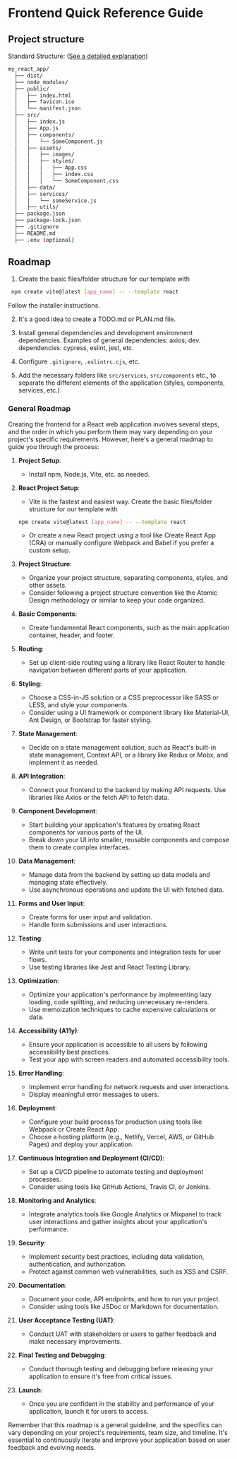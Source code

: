 # Frontend Quick Reference Guide

## Project structure

Standard Structure: ([See a detailed explanation](./frontend/part1_intro_to_react/intro_to_react.md))

```bash
my_react_app/
  ├── dist/
  ├── node_modules/
  ├── public/
  │   ├── index.html
  │   ├── favicon.ico
  │   └── manifest.json
  ├── src/
  │   ├── index.js
  │   ├── App.js
  │   ├── components/
  │   │   └── SomeComponent.js
  │   ├── assets/
  │   │   ├── images/
  │   │   ├── styles/
  │   │   │   ├── App.css
  │   │   │   ├── index.css
  │   │   │   └── SomeComponent.css
  │   ├── data/
  │   ├── services/
  │   │   └── someService.js
  │   ├── utils/
  ├── package.json
  ├── package-lock.json
  ├── .gitignore
  ├── README.md
  ├── .env (optional)
```

## Roadmap

1. Create the basic files/folder structure for our template with 

```bash
 npm create vite@latest [app_name] -- --template react
```

Follow the installer instructions.

2. It's a good idea to create a TODO.md or PLAN.md file.

3. Install general dependencies and development environment dependencies. 
Examples of general dependencies: axios; dev. dependencies: cypress, eslint, jest, etc.

4. Configure `.gitignore`, `.eslintrc.cjs`, etc.

5. Add the necessary folders like `src/services`, `src/components` etc., to separate the different elements of the application (styles, components, services, etc.)

### General Roadmap

Creating the frontend for a React web application involves several steps, and the order in which you perform them may vary depending on your project's specific requirements. However, here's a general roadmap to guide you through the process:

1. **Project Setup**:
    - Install npm, Node.js, Vite, etc. as needed.

2. **React Project Setup**:
    - Vite is the fastest and easiest way. Create the basic files/folder structure for our template with 

    ```bash
    npm create vite@latest [app_name] -- --template react
    ```

   - Or create a new React project using a tool like Create React App (CRA) or manually configure Webpack and Babel if you prefer a custom setup.

3. **Project Structure**:
   - Organize your project structure, separating components, styles, and other assets.
   - Consider following a project structure convention like the Atomic Design methodology or similar to keep your code organized.

4. **Basic Components**:
   - Create fundamental React components, such as the main application container, header, and footer.

5. **Routing**:
   - Set up client-side routing using a library like React Router to handle navigation between different parts of your application.

6. **Styling**:
   - Choose a CSS-in-JS solution or a CSS preprocessor like SASS or LESS, and style your components.
   - Consider using a UI framework or component library like Material-UI, Ant Design, or Bootstrap for faster styling.

7. **State Management**:
   - Decide on a state management solution, such as React's built-in state management, Context API, or a library like Redux or Mobx, and implement it as needed.

8. **API Integration**:
   - Connect your frontend to the backend by making API requests. Use libraries like Axios or the fetch API to fetch data.

9. **Component Development**:
   - Start building your application's features by creating React components for various parts of the UI.
   - Break down your UI into smaller, reusable components and compose them to create complex interfaces.

10. **Data Management**:
    - Manage data from the backend by setting up data models and managing state effectively.
    - Use asynchronous operations and update the UI with fetched data.

11. **Forms and User Input**:
    - Create forms for user input and validation.
    - Handle form submissions and user interactions.

12. **Testing**:
    - Write unit tests for your components and integration tests for user flows.
    - Use testing libraries like Jest and React Testing Library.

13. **Optimization**:
    - Optimize your application's performance by implementing lazy loading, code splitting, and reducing unnecessary re-renders.
    - Use memoization techniques to cache expensive calculations or data.

14. **Accessibility (A11y)**:
    - Ensure your application is accessible to all users by following accessibility best practices.
    - Test your app with screen readers and automated accessibility tools.

15. **Error Handling**:
    - Implement error handling for network requests and user interactions.
    - Display meaningful error messages to users.

16. **Deployment**:
    - Configure your build process for production using tools like Webpack or Create React App.
    - Choose a hosting platform (e.g., Netlify, Vercel, AWS, or GitHub Pages) and deploy your application.

17. **Continuous Integration and Deployment (CI/CD)**:
    - Set up a CI/CD pipeline to automate testing and deployment processes.
    - Consider using tools like GitHub Actions, Travis CI, or Jenkins.

18. **Monitoring and Analytics**:
    - Integrate analytics tools like Google Analytics or Mixpanel to track user interactions and gather insights about your application's performance.

19. **Security**:
    - Implement security best practices, including data validation, authentication, and authorization.
    - Protect against common web vulnerabilities, such as XSS and CSRF.

20. **Documentation**:
    - Document your code, API endpoints, and how to run your project.
    - Consider using tools like JSDoc or Markdown for documentation.

21. **User Acceptance Testing (UAT)**:
    - Conduct UAT with stakeholders or users to gather feedback and make necessary improvements.

22. **Final Testing and Debugging**:
    - Conduct thorough testing and debugging before releasing your application to ensure it's free from critical issues.

23. **Launch**:
    - Once you are confident in the stability and performance of your application, launch it for users to access.

Remember that this roadmap is a general guideline, and the specifics can vary depending on your project's requirements, team size, and timeline. It's essential to continuously iterate and improve your application based on user feedback and evolving needs.